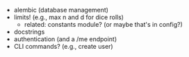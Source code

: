 * alembic (database management)
* limits! (e.g., max n and d for dice rolls)
  * related: constants module? (or maybe that's in config?)
* docstrings
* authentication (and a /me endpoint)
* CLI commands? (e.g., create user)
